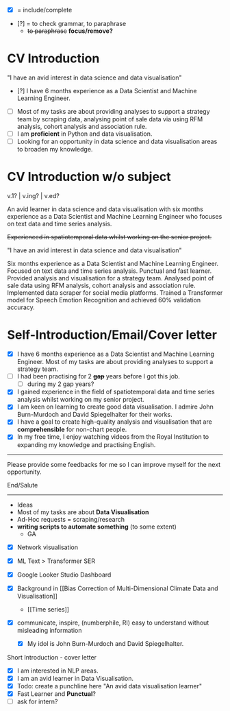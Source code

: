 
- [x] = include/complete
- [?] = to check grammar, to paraphrase
  - ~~to paraphrase~~ **focus/remove?**

# CV Introduction

"I have an avid interest in data science and data visualisation"

- [?] I have 6 months experience as a Data Scientist and Machine Learning Engineer.
- [ ] Most of my tasks are about providing analyses to support a strategy team by scraping data, analysing point of sale data via using RFM analysis, cohort analysis and association rule.
- [ ] I am **proficient** in Python and data visualisation. 
- [ ] Looking for an opportunity in data science and data visualisation areas to broaden my knowledge.

# CV Introduction w/o subject

v.1? | v.ing? | v.ed?

An avid learner in data science and data visualisation with six months experience as a Data Scientist and Machine Learning Engineer who focuses on text data and time series analysis. 

~~Experienced in spatiotemporal data whilst working on the senior project.~~

"I have an avid interest in data science and data visualisation"

Six months experience as a Data Scientist and Machine Learning Engineer. Focused on text data and time series analysis. Punctual and fast learner. Provided analysis and visualisation for a strategy team. Analysed point of sale data using RFM analysis, cohort analysis and association rule. Implemented data scraper for social media platforms. Trained a Transformer model for Speech Emotion Recognition and achieved 60% validation accuracy.

# Self-Introduction/Email/Cover letter

- [x] I have 6 months experience as a Data Scientist and Machine Learning Engineer. Most of my tasks are about providing analyses to support a strategy team.
- [ ] I had been practising for 2 ~~**gap**~~ years before I got this job.
  - [ ] during my 2 gap years?
- [x] I gained experience in the field of spatiotemporal data and time series analysis whilst working on my senior project.
- [x] I am keen on learning to create good data visualisation. I admire John Burn-Murdoch and David Spiegelhalter for their works.
- [x] I have a goal to create high-quality analysis and visualisation that are **comprehensible** for non-chart people.
- [x] In my free time, I enjoy watching videos from the Royal Institution to expanding my knowledge and practising English.
---

Please provide some feedbacks for me so I can improve myself for the next opportunity.

End/Salute



---


- Ideas
- Most of my tasks are about **Data Visualisation**
- Ad-Hoc requests = scraping/research
- **writing scripts to automate something** (to some extent)
	- GA
- [x] Network visualisation
- [x] ML Text > Transformer SER
- [x] Google Looker Studio Dashboard
- [x] Background in [[Bias Correction of Multi-Dimensional Climate Data and Visualisation]]
	- [[Time series]]

- [x] communicate, inspire, (numberphile, RI) easy to understand without misleading information
  - [x] My idol is John Burn-Murdoch and David Spiegelhalter.

Short Introduction - cover letter

- [x] I am interested in NLP areas. 
- [x] I am an avid learner in Data Visualisation.
- [x] Todo: create a punchline here "An avid data visualisation learner"
- [x] Fast Learner and **Punctual**?
- [ ] ask for intern?